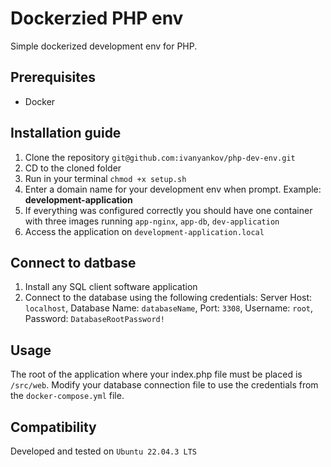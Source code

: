 # Dockerzied PHP env
Simple dockerized development env for PHP.

## Prerequisites
- Docker

## Installation guide
1. Clone the repository `git@github.com:ivanyankov/php-dev-env.git`
2. CD to the cloned folder
3. Run in your terminal `chmod +x setup.sh`
4. Enter a domain name for your development env when prompt. Example: **development-application**
5. If everything was configured correctly you should have one container with three images running `app-nginx`, `app-db`, `dev-application`
6. Access the application on `development-application.local`

## Connect to datbase
1. Install any SQL client software application
2. Connect to the database using the following credentials: Server Host: `localhost`, Database Name: `databaseName`, Port: `3308`, Username: `root`, Password: `DatabaseRootPassword!`

## Usage
The root of the application where your index.php file must be placed is `/src/web`. Modify your database connection file to use the credentials from the `docker-compose.yml` file.

## Compatibility
Developed and tested on `Ubuntu 22.04.3 LTS`

